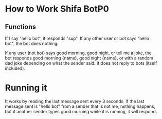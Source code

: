# How to Work Shifa BotP0

## Functions
If I say "hello bot", it responds "sup". If any other user or bot says "hello bot", the bot does nothing. 

If any user (not bot) says good morning, good night, or tell me a joke, the bot responds good morning {name}, good night {name}, or with a random dad joke depending on what the sender said. It does not reply to bots (itself included).

# Running it
It works by reading the last message sent every 3 seconds. If the last message sent is "hello bot" from a sender that is not me, nothing happens, but if another sender types good morning while it is running, it will respond. 
